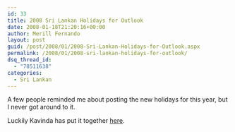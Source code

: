 ```yaml
---
id: 33
title: 2008 Sri Lankan Holidays for Outlook
date: 2008-01-18T21:20:16+00:00
author: Merill Fernando
layout: post
guid: /post/2008/01/2008-Sri-Lankan-Holidays-for-Outlook.aspx
permalink: /2008/01/2008-sri-lankan-holidays-for-outlook/
dsq_thread_id:
  - "78511638"
categories:
  - Sri Lankan
---
```

<p>A few people reminded me about posting the new holidays for this year, but I never got around to it. </p> <p>Luckily Kavinda has put it together <a href="http://www.kavinda.net/2008/01/18/2008SriLankaHolidaysForMicrosoftOutlook.aspx">here</a>.</p>